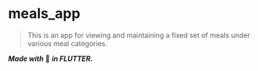 # meals_app

>This is an app for viewing and maintaining a fixed set of meals under various meal categories.

***Made with*** :white_heart: ***in FLUTTER.***
